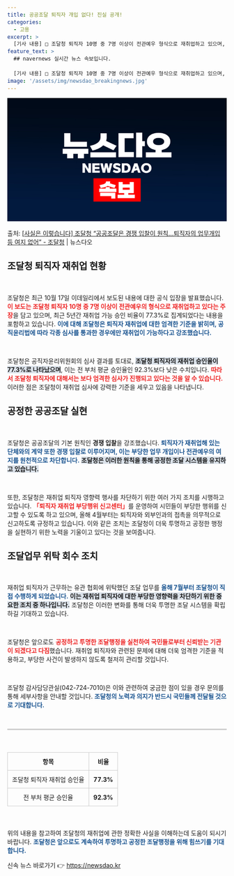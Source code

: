 ```yaml
---
title: 공공조달 퇴직자 개입 없다! 진실 공개!
categories:
  - 고용
excerpt: >
  [기사 내용] □ 조달청 퇴직자 10명 중 7명 이상이 전관예우 형식으로 재취업하고 있으며, 최근 5년간 조…
feature_text: >
  ## navernews 실시간 뉴스 속보입니다.

  [기사 내용] □ 조달청 퇴직자 10명 중 7명 이상이 전관예우 형식으로 재취업하고 있으며, 최근 5년간 조…
image: '/assets/img/newsdao_breakingnews.jpg'
---
```


![뉴스다오 속보](/assets/img/newsdao_breakingnews.jpg)

<p>출처: <a href="https://newsdao.kr/2212" rel="dofollow">[사실은 이렇습니다] 조달청 “공공조달은 경쟁 입찰이 원칙…퇴직자의 업무개입 등 여지 없어” - 조달청</a> | 뉴스다오</p>

<h2 data-ke-size="size26">조달청 퇴직자 재취업 현황</h2>

<p data-ke-size="size16">&nbsp;</p>  
조달청은 최근 10월 17일 이데일리에서 보도된 내용에 대한 공식 입장을 발표했습니다. <b><span style="color: #ee2323;">이 보도는 조달청 퇴직자 10명 중 7명 이상이 전관예우의 형식으로 재취업하고 있다는 주장</span></b>을 담고 있으며, 최근 5년간 재취업 가능 승인 비율이 77.3%로 집계되었다는 내용을 포함하고 있습니다. <b><span style="color: #1a5490;">이에 대해 조달청은 퇴직자 재취업에 대한 엄격한 기준을 밝히며, 공직윤리법에 따라 각종 심사를 통과한 경우에만 재취업이 가능하다고 강조했습니다.</span></b>

<p data-ke-size="size16">&nbsp;</p>  
조달청은 공직자윤리위원회의 심사 결과를 토대로, <b><span style="background-color: #21538527;">조달청 퇴직자의 재취업 승인율이 77.3%로 나타났으며</span></b>, 이는 전 부처 평균 승인율인 92.3%보다 낮은 수치입니다. <b><span style="color: #ee2323;">따라서 조달청 퇴직자에 대해서는 보다 엄격한 심사가 진행되고 있다는 것을 알 수 있습니다.</span></b> 이러한 점은 조달청이 재취업 심사에 강력한 기준을 세우고 있음을 나타냅니다.

<h2 data-ke-size="size26">공정한 공공조달 실현</h2>

<p data-ke-size="size16">&nbsp;</p>  
조달청은 공공조달의 기본 원칙인 <b>경쟁 입찰</b>을 강조했습니다. <b><span style="color: #1a5490;">퇴직자가 재취업해 있는 단체와의 계약 또한 경쟁 입찰로 이루어지며, 이는 부당한 업무 개입이나 전관예우의 여지를 원천적으로 차단합니다.</span></b> <b><span style="background-color: #21538527;">조달청은 이러한 원칙을 통해 공정한 조달 시스템을 유지하고 있습니다.</span></b> 

<p data-ke-size="size16">&nbsp;</p>  
또한, 조달청은 재취업 퇴직자 영향력 행사를 차단하기 위한 여러 가지 조치를 시행하고 있습니다. <b><span style="color: #ee2323;">「퇴직자 재취업 부당행위 신고센터」</span></b>를 운영하여 시민들이 부당한 행위를 신고할 수 있도록 하고 있으며, 올해 4월부터는 퇴직자와 외부인과의 접촉을 의무적으로 신고하도록 규정하고 있습니다. 이와 같은 조치는 조달청이 더욱 투명하고 공정한 행정을 실현하기 위한 노력을 기울이고 있다는 것을 보여줍니다.

<h2 data-ke-size="size26">조달업무 위탁 회수 조치</h2>

<p data-ke-size="size16">&nbsp;</p>  
재취업 퇴직자가 근무하는 유관 협회에 위탁했던 조달 업무를 <b><span style="color: #1a5490;">올해 7월부터 조달청이 직접 수행하게 되었습니다.</span></b> <b><span style="background-color: #21538527;">이는 재취업 퇴직자에 대한 부당한 영향력을 차단하기 위한 중요한 조치 중 하나입니다.</span></b> 조달청은 이러한 변화를 통해 더욱 투명한 조달 시스템을 확립하길 기대하고 있습니다.

<p data-ke-size="size16">&nbsp;</p>  
조달청은 앞으로도 <b><span style="color: #ee2323;">공정하고 투명한 조달행정을 실천하여 국민들로부터 신뢰받는 기관이 되겠다고 다짐</span></b>했습니다. 재취업 퇴직자와 관련된 문제에 대해 더욱 엄격한 기준을 적용하고, 부당한 사건이 발생하지 않도록 철저히 관리할 것입니다.

<p data-ke-size="size16">&nbsp;</p>  
조달청 감사담당관실(042-724-7010)은 이와 관련하여 궁금한 점이 있을 경우 문의를 통해 세부사항을 안내할 것입니다. <b><span style="color: #1a5490;">조달청의 노력과 의지가 반드시 국민들께 전달될 것으로 기대합니다.</span></b>

<p data-ke-size="size16">&nbsp;</p>  
<hr style="height: 3px; background-color: #ccc; border: none;"/>
<p data-ke-size="size16">&nbsp;</p>  
<table style="width: 100%; border-collapse: collapse; margin: 20px 0;">
    <tr>
        <th style="border: 1px solid #ccc; padding: 10px; text-align: center;">항목</th>
        <th style="border: 1px solid #ccc; padding: 10px; text-align: center;">비율</th>
    </tr>
    <tr>
        <td style="border: 1px solid #ccc; padding: 10px; text-align: center;">조달청 퇴직자 재취업 승인율</td>
        <td style="border: 1px solid #ccc; padding: 10px; text-align: center;"><b>77.3%</b></td>
    </tr>
    <tr>
        <td style="border: 1px solid #ccc; padding: 10px; text-align: center;">전 부처 평균 승인율</td>
        <td style="border: 1px solid #ccc; padding: 10px; text-align: center;"><b>92.3%</b></td>
    </tr>
</table>

<p data-ke-size="size16">&nbsp;</p>  
위의 내용을 참고하여 조달청의 재취업에 관한 정확한 사실을 이해하는데 도움이 되시기 바랍니다. <b><span style="color: #1a5490;">조달청은 앞으로도 계속하여 투명하고 공정한 조달행정을 위해 힘쓰기를 기대합니다.</span></b> 

신속 뉴스 바로가기 👉 <a href="https://newsdao.kr" rel="dofollow">https://newsdao.kr</a>


